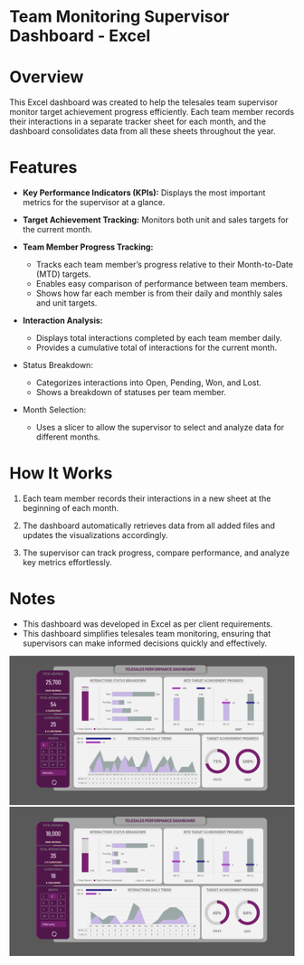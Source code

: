 # Team Monitoring Supervisor Dashboard - Excel

# Overview

This Excel dashboard was created to help the telesales team supervisor monitor target achievement progress efficiently. Each team member records their interactions in a separate tracker sheet for each month, and the dashboard consolidates data from all these sheets throughout the year.

# Features

* **Key Performance Indicators (KPIs):** Displays the most important metrics for the supervisor at a glance.

* **Target Achievement Tracking:** Monitors both unit and sales targets for the current month.

* **Team Member Progress Tracking:**

    * Tracks each team member’s progress relative to their Month-to-Date (MTD) targets.
    * Enables easy comparison of performance between team members.
    * Shows how far each member is from their daily and monthly sales and unit targets.

* **Interaction Analysis:**

    * Displays total interactions completed by each team member daily.
    * Provides a cumulative total of interactions for the current month.

* Status Breakdown:

    * Categorizes interactions into Open, Pending, Won, and Lost.
    * Shows a breakdown of statuses per team member.

* Month Selection:

    * Uses a slicer to allow the supervisor to select and analyze data for different months.

# How It Works

1. Each team member records their interactions in a new sheet at the beginning of each month.

2. The dashboard automatically retrieves data from all added files and updates the visualizations accordingly.

3. The supervisor can track progress, compare performance, and analyze key metrics effortlessly.

# Notes

* This dashboard was developed in Excel as per client requirements.
* This dashboard simplifies telesales team monitoring, ensuring that supervisors can make informed decisions quickly and effectively.



![](https://github.com/EimanDaoud/Excel_Dashboard/blob/main/Dashboard_Jan.png?raw=true)
![](https://github.com/EimanDaoud/Excel_Dashboard/blob/main/Dashboard_Feb.png?raw=true)




